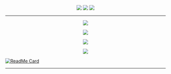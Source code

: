 <p align="center">
  <img src="https://img.shields.io/badge/-JavaScript-black?style=flat-square&logo=javascript" />
  <img src="https://img.shields.io/badge/-Node.js-black?style=flat-square&logo=Node.js" />
  <img src="https://img.shields.io/badge/-GitHub-black?style=flat-square&logo=github" /> <br>
</p>

___


<p align="center">
  <a href="https://github.com/italuH"><img src="https://github-readme-stats.vercel.app/api?username=italuH&theme=tokyonight&show_icons=true" /></a>
</p>

<p align="center">
  <a href="https://github.com/italuH"><img src="https://github-readme-streak-stats.herokuapp.com?user=italuH&theme=tokyonight&hide_border=false&properties=background&border=%239611C5FF" /><a>
</p>
  
<p align="center">
  <a href="https://github.com/italuH"><img src="https://github-readme-stats.vercel.app/api/top-langs?username=italuH&theme=tokyonight&layout=compact" /></a>
</p>
  
<p align="center">
  <a href="https://github.com/italuH"><img src="https://github-profile-trophy.vercel.app/?username=italuH&theme=radical&margin-w=20&no-bg=true&no-frame=false" /><a>
</p>
  
[![ReadMe Card](https://github-readme-stats.vercel.app/api/pin/?username=italuH&repo=Tiringa-BOT&theme=tokyonight)](https://github.com/italuH/Tiringa-BOT)
___
